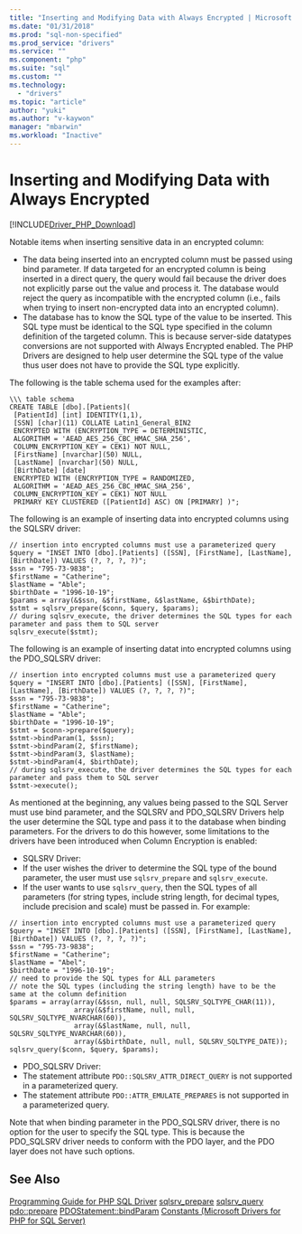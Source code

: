 ```yaml
---
title: "Inserting and Modifying Data with Always Encrypted | Microsoft Docs"
ms.date: "01/31/2018"
ms.prod: "sql-non-specified"
ms.prod_service: "drivers"
ms.service: ""
ms.component: "php"
ms.suite: "sql"
ms.custom: ""
ms.technology: 
  - "drivers"
ms.topic: "article"
author: "yuki"
ms.author: "v-kaywon"
manager: "mbarwin"
ms.workload: "Inactive"
---
```

# Inserting and Modifying Data with Always Encrypted
[!INCLUDE[Driver_PHP_Download](../../includes/driver_php_download.md)]

Notable items when inserting sensitive data in an encrypted column:
 -   The data being inserted into an encrypted column must be passed using bind parameter. If data targeted for an encrypted column is being inserted in a direct query, the query would fail because the driver does not explicitly parse out the value and process it. The database would reject the query as incompatible with the encrypted column (i.e., fails when trying to insert non-encrypted data into an encrypted column).
 -   The database has to know the SQL type of the value to be inserted. This SQL type must be identical to the SQL type specified in the column definition of the targeted column. This is because server-side datatypes conversions are not supported with Always Encrypted enabled. The PHP Drivers are designed to help user determine the SQL type of the value thus user does not have to provide the SQL type explicitly.

The following is the table schema used for the examples after:
```
\\\ table schema
CREATE TABLE [dbo].[Patients](
 [PatientId] [int] IDENTITY(1,1),
 [SSN] [char](11) COLLATE Latin1_General_BIN2
 ENCRYPTED WITH (ENCRYPTION_TYPE = DETERMINISTIC,
 ALGORITHM = 'AEAD_AES_256_CBC_HMAC_SHA_256',
 COLUMN_ENCRYPTION_KEY = CEK1) NOT NULL,
 [FirstName] [nvarchar](50) NULL,
 [LastName] [nvarchar](50) NULL,
 [BirthDate] [date]
 ENCRYPTED WITH (ENCRYPTION_TYPE = RANDOMIZED,
 ALGORITHM = 'AEAD_AES_256_CBC_HMAC_SHA_256',
 COLUMN_ENCRYPTION_KEY = CEK1) NOT NULL
 PRIMARY KEY CLUSTERED ([PatientId] ASC) ON [PRIMARY] )";
```

The following is an example of inserting data into encrypted columns using the SQLSRV driver:
```
// insertion into encrypted columns must use a parameterized query
$query = "INSET INTO [dbo].[Patients] ([SSN], [FirstName], [LastName], [BirthDate]) VALUES (?, ?, ?, ?)";
$ssn = "795-73-9838";
$firstName = "Catherine";
$lastName = "Able";
$birthDate = "1996-10-19";
$params = array(&$ssn, &$firstName, &$lastName, &$birthDate);
$stmt = sqlsrv_prepare($conn, $query, $params);
// during sqlsrv_execute, the driver determines the SQL types for each parameter and pass them to SQL server
sqlsrv_execute($stmt);
```

The following is an example of inserting datat into encrypted columns using the PDO_SQLSRV driver:
```
// insertion into encrypted columns must use a parameterized query
$query = "INSERT INTO [dbo].[Patients] ([SSN], [FirstName], [LastName], [BirthDate]) VALUES (?, ?, ?, ?)";
$ssn = "795-73-9838";
$firstName = "Catherine";
$lastName = "Able";
$birthDate = "1996-10-19";
$stmt = $conn->prepare($query);
$stmt->bindParam(1, $ssn);
$stmt->bindParam(2, $firstName);
$stmt->bindParam(3, $lastName);
$stmt->bindParam(4, $birthDate);
// during sqlsrv_execute, the driver determines the SQL types for each parameter and pass them to SQL server
$stmt->execute();
```

As mentioned at the beginning, any values being passed to the SQL Server must use bind parameter, and the SQLSRV and PDO_SQLSRV Drivers help the user determine the SQL type and pass it to the database when binding parameters. For the drivers to do this however, some limitations to the drivers have been introduced when Column Encryption is enabled:
 -   SQLSRV Driver:
  -   If the user wishes the driver to determine the SQL type of the bound parameter, the user must use `sqlsrv_prepare` and `sqlsrv_execute`.
  -   If the user wants to use `sqlsrv_query`, then the SQL types of all parameters (for string types, include string length, for decimal types, include precision and scale) must be passed in. For example:

```
// insertion into encrypted columns must use a parameterized query
$query = "INSET INTO [dbo].[Patients] ([SSN], [FirstName], [LastName], [BirthDate]) VALUES (?, ?, ?, ?)";
$ssn = "795-73-9838";
$firstName = "Catherine";
$lastName = "Abel";
$birthDate = "1996-10-19";
// need to provide the SQL types for ALL parameters
// note the SQL types (including the string length) have to be the same at the column definition
$params = array(array(&$ssn, null, null, SQLSRV_SQLTYPE_CHAR(11)),
                array(&$firstName, null, null, SQLSRV_SQLTYPE_NVARCHAR(60)),
                array(&$lastName, null, null, SQLSRV_SQLTYPE_NVARCHAR(60)),
                array(&$birthDate, null, null, SQLSRV_SQLTYPE_DATE));
sqlsrv_query($conn, $query, $params);
```

 -   PDO_SQLSRV Driver:
  -   The statement attribute `PDO::SQLSRV_ATTR_DIRECT_QUERY` is not supported in a parameterized query.
  -   The statement attribute `PDO::ATTR_EMULATE_PREPARES` is not supported in a parameterized query.
  
Note that when binding parameter in the PDO_SQLSRV driver, there is no option for the user to specify the SQL type. This is because the PDO_SQLSRV driver needs to conform with the PDO layer, and the PDO layer does not have such options.
  
## See Also  
[Programming Guide for PHP SQL Driver](../../connect/php/programming-guide-for-php-sql-driver.md)
[sqlsrv_prepare](../../connect/php/sqlsrv-prepare.md)
[sqlsrv_query](../../connect/php/sqlsrv-query.md)
[pdo::prepare](../../connect/php/pdo-prepare.md)
[PDOStatement::bindParam](../../connect/php/pdostatement-bindparam.md)
[Constants (Microsoft Drivers for PHP for SQL Server)](../../connect/php/constants-microsoft-drivers-for-php-for-sql-server.md)  
